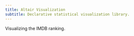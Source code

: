 ```yaml
---
title: Altair Visualization
subtitle: Declarative statistical visualization library.
---
```

Visualizing the IMDB ranking.

